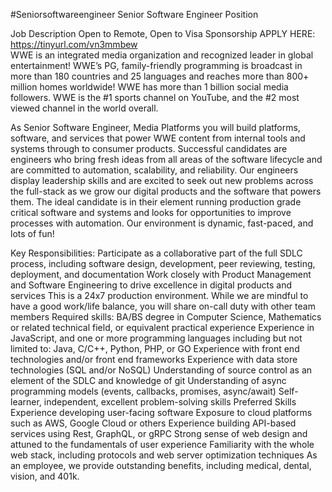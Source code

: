 #Seniorsoftwareengineer
Senior Software Engineer Position 

Job Description
Open to Remote, Open to Visa Sponsorship
APPLY HERE: https://tinyurl.com/vn3mmbew  
WWE is an integrated media organization and recognized leader in global entertainment! WWE’s PG, family-friendly programming is broadcast in more than 180 countries and 25 languages and reaches more than 800+ million homes worldwide! WWE has more than 1 billion social media followers. WWE is the #1 sports channel on YouTube, and the #2 most viewed channel in the world overall.

As Senior Software Engineer, Media Platforms you will build platforms, software, and services that power WWE content from internal tools and systems through to consumer products. Successful candidates are engineers who bring fresh ideas from all areas of the software lifecycle and are committed to automation, scalability, and reliability. Our engineers display leadership skills and are excited to seek out new problems across the full-stack as we grow our digital products and the software that powers them. The ideal candidate is in their element running production grade critical software and systems and looks for opportunities to improve processes with automation. Our environment is dynamic, fast-paced, and lots of fun!

Key Responsibilities:
Participate as a collaborative part of the full SDLC process, including software design, development, peer reviewing, testing, deployment, and documentation
Work closely with Product Management and Software Engineering to drive excellence in digital products and services
This is a 24x7 production environment. While we are mindful to have a good work/life balance, you will share on-call duty with other team members
Required skills:
BA/BS degree in Computer Science, Mathematics or related technical field, or equivalent practical experience
Experience in JavaScript, and one or more programming languages including but not limited to: Java, C/C++, Python, PHP, or GO
Experience with front end technologies and/or front end frameworks
Experience with data store technologies (SQL and/or NoSQL)
Understanding of source control as an element of the SDLC and knowledge of git
Understanding of async programming models (events, callbacks, promises, async/await)
Self-learner, independent, excellent problem-solving skills
Preferred Skills
Experience developing user-facing software
Exposure to cloud platforms such as AWS, Google Cloud or others
Experience building API-based services using Rest, GraphQL, or gRPC
Strong sense of web design and attuned to the fundamentals of user experience
Familiarity with the whole web stack, including protocols and web server optimization techniques
As an employee, we provide outstanding benefits, including medical, dental, vision, and 401k.
